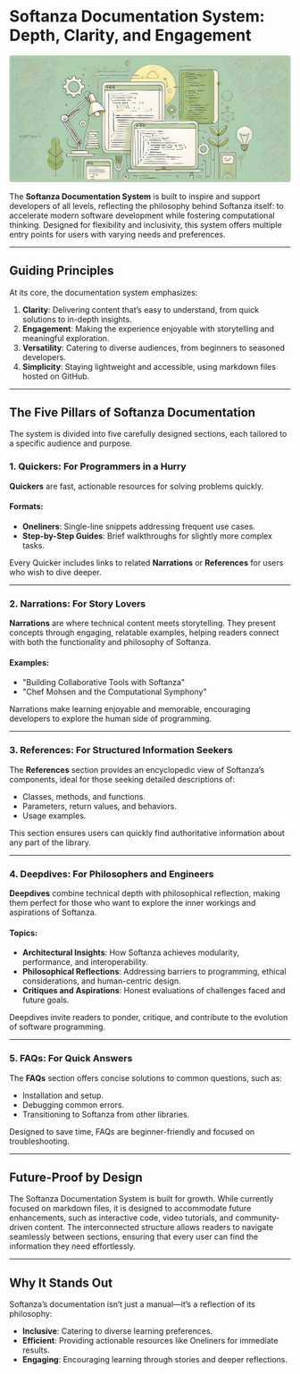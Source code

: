 # Softanza Documentation System: Depth, Clarity, and Engagement  
![Softanza Documentation System, by Microsoft Create AI](stz-doc-system-overview.jpg)

The **Softanza Documentation System** is built to inspire and support developers of all levels, reflecting the philosophy behind Softanza itself: to accelerate modern software development while fostering computational thinking. Designed for flexibility and inclusivity, this system offers multiple entry points for users with varying needs and preferences.  

---

## **Guiding Principles**  

At its core, the documentation system emphasizes:  
1. **Clarity**: Delivering content that’s easy to understand, from quick solutions to in-depth insights.  
2. **Engagement**: Making the experience enjoyable with storytelling and meaningful exploration.  
3. **Versatility**: Catering to diverse audiences, from beginners to seasoned developers.  
4. **Simplicity**: Staying lightweight and accessible, using markdown files hosted on GitHub.  

---

## **The Five Pillars of Softanza Documentation**  

The system is divided into five carefully designed sections, each tailored to a specific audience and purpose.  

### 1. **Quickers**: **For Programmers in a Hurry**  
**Quickers** are fast, actionable resources for solving problems quickly.  

#### Formats:  
- **Oneliners**: Single-line snippets addressing frequent use cases.  
- **Step-by-Step Guides**: Brief walkthroughs for slightly more complex tasks.  

Every Quicker includes links to related **Narrations** or **References** for users who wish to dive deeper.  

---

### 2. **Narrations**: **For Story Lovers**  
**Narrations** are where technical content meets storytelling. They present concepts through engaging, relatable examples, helping readers connect with both the functionality and philosophy of Softanza.  

#### Examples:  
- "Building Collaborative Tools with Softanza"  
- "Chef Mohsen and the Computational Symphony"  

Narrations make learning enjoyable and memorable, encouraging developers to explore the human side of programming.  

---

### 3. **References**: **For Structured Information Seekers**  
The **References** section provides an encyclopedic view of Softanza’s components, ideal for those seeking detailed descriptions of:  
- Classes, methods, and functions.  
- Parameters, return values, and behaviors.  
- Usage examples.  

This section ensures users can quickly find authoritative information about any part of the library.  

---

### 4. **Deepdives**: **For Philosophers and Engineers**  
**Deepdives** combine technical depth with philosophical reflection, making them perfect for those who want to explore the inner workings and aspirations of Softanza.  

#### Topics:  
- **Architectural Insights**: How Softanza achieves modularity, performance, and interoperability.  
- **Philosophical Reflections**: Addressing barriers to programming, ethical considerations, and human-centric design.  
- **Critiques and Aspirations**: Honest evaluations of challenges faced and future goals.  

Deepdives invite readers to ponder, critique, and contribute to the evolution of software programming.  

---

### 5. **FAQs**: **For Quick Answers**  
The **FAQs** section offers concise solutions to common questions, such as:  
- Installation and setup.  
- Debugging common errors.  
- Transitioning to Softanza from other libraries.  

Designed to save time, FAQs are beginner-friendly and focused on troubleshooting.  

---

## **Future-Proof by Design**  

The Softanza Documentation System is built for growth. While currently focused on markdown files, it is designed to accommodate future enhancements, such as interactive code, video tutorials, and community-driven content. The interconnected structure allows readers to navigate seamlessly between sections, ensuring that every user can find the information they need effortlessly.  

---

## **Why It Stands Out**  

Softanza’s documentation isn’t just a manual—it’s a reflection of its philosophy:  
- **Inclusive**: Catering to diverse learning preferences.  
- **Efficient**: Providing actionable resources like Oneliners for immediate results.  
- **Engaging**: Encouraging learning through stories and deeper reflections.